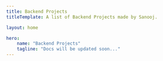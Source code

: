 ```yaml
---
title: Backend Projects
titleTemplate: A list of Backend Projects made by Sanooj.

layout: home

hero:
    name: "Backend Projects"
    tagline: "Docs will be updated soon..."
---
```

